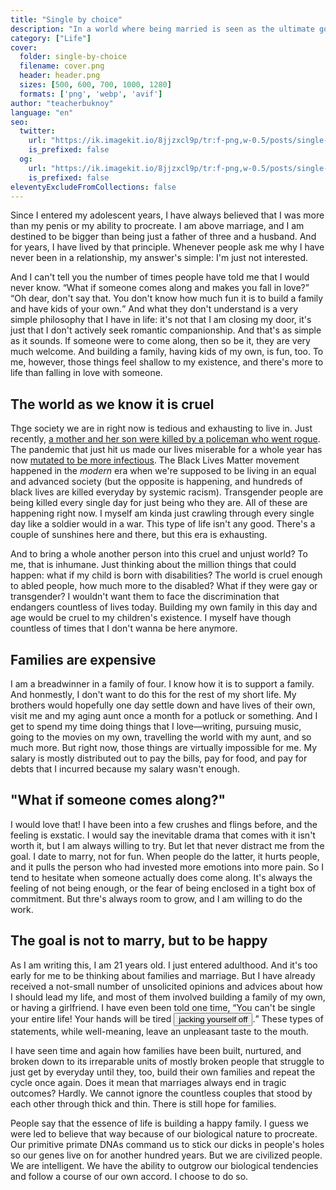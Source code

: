 ```yaml
---
title: "Single by choice"
description: "In a world where being married is seen as the ultimate goal, living single is a struggle"
category: ["Life"]
cover:
  folder: single-by-choice
  filename: cover.png
  header: header.png
  sizes: [500, 600, 700, 1000, 1280]
  formats: ['png', 'webp', 'avif']
author: "teacherbuknoy"
language: "en"
seo:
  twitter:
    url: "https://ik.imagekit.io/8jjzxcl9p/tr:f-png,w-0.5/posts/single-by-choice/twitter.png"
    is_prefixed: false
  og:
    url: "https://ik.imagekit.io/8jjzxcl9p/tr:f-png,w-0.5/posts/single-by-choice/og.png"
    is_prefixed: false
eleventyExcludeFromCollections: false
---
```


Since I entered my adolescent years, I have always believed that I was more than my penis or my ability to procreate. I am above marriage, and I am destined to be bigger than being just a father of three and a husband. And for years, I have lived by that principle. Whenever people ask me why I have never been in a relationship, my answer's simple: I'm just not interested.

And I can't tell you the number of times people have told me that I would never know. <q>What if someone comes along and makes you fall in love?</q> <q>Oh dear, don't say that. You don't know how much fun it is to build a family and have kids of your own.</q> And what they don't understand is a very simple philosophy that I have in life: it's not that I am closing my door, it's just that I don't actively seek romantic companionship. And that's as simple as it sounds. If someone were to come along, then so be it, they are very much welcome. And building a family, having kids of my own, is fun, too. To me, however, those things feel shallow to my existence, and there's more to life than falling in love with someone.

## The world as we know it is cruel

Thge society we are in right now is tedious and exhausting to live in. Just recently, [a mother and her son were killed by a policeman who went rogue](https://news.abs-cbn.com/news/12/23/20/family-mourns-mother-and-son-shot-by-cop-over-noise). The pandemic that just hit us made our lives miserable for a whole year has now [mutated to be more infectious](https://www.cdc.gov/coronavirus/2019-ncov/transmission/variant.html). The Black Lives Matter movement happened in the <em>modern</em> era when we're supposed to be living in an equal and advanced society (but the opposite is happening, and hundreds of black lives are killed everyday by systemic racism). Transgender people are being killed every single day for just being who they are. All of these are happening right now. I myself am kinda just crawling through every single day like a soldier would in a war. This type of life isn't any good. There's a couple of sunshines here and there, but this era is exhausting.

And to bring a whole another person into this cruel and unjust world? To me, that is inhumane. Just thinking about the million things that could happen: what if my child is born with disabilities? The world is cruel enough to abled people, how much more to the disabled? What if they were gay or transgender? I wouldn't want them to face the discrimination that endangers countless of lives today. Building my own family in this day and age would be cruel to my children's existence. I myself have though countless of times that I don't wanna be here anymore.

## Families are expensive

I am a breadwinner in a family of four. I know how it is to support a family. And honmestly, I don't want to do this for the rest of my short life. My brothers would hopefully one day settle down and have lives of their own, visit me and my aging aunt once a month for a potluck or something. And I get to spend my time doing things that I love—writing, pursuing music, going to the movies on my own, travelling the world with my aunt, and so much more. But right now, those things are virtually impossible for me. My salary is mostly distributed out to pay the bills, pay for food, and pay for debts that I incurred because my salary wasn't enough.

## "What if someone comes along?"

I would love that! I have been into a few crushes and flings before, and the feeling is exstatic. I would say the inevitable drama that comes with it isn't worth it, but I am always willing to try. But let that never distract me from the goal. I date to marry, not for fun. When people do the latter, it hurts people, and it pulls the person who had invested more emotions into more pain. So I tend to hesitate when someone actually does come along. It's always the feeling of not being enough, or the fear of being enclosed in a tight box of commitment. But thre's always room to grow, and I am willing to do the work.

## The goal is not to marry, but to be happy

As I am writing this, I am 21 years old. I just entered adulthood. And it's too early for me to be thinking about families and marriage. But I have already received a not-small number of unsolicited opinions and advices about how I should lead my life, and most of them involved building a family of my own, or having a girlfriend. I have even been told one time, <q>You can't be single your entire life! Your hands will be tired <button class="slur" data-slur-details="A slang meaning &ldquo;masturbating&rdquo;" data-slur="Expletive"><span class="slur__content" data-slur-content>jacking yourself off</span></button>.</q> These types of statements, while well-meaning, leave an unpleasant taste to the mouth. 

I have seen time and again how families have been built, nurtured, and broken down to its irreparable units of mostly broken people that struggle to just get by everyday until they, too, build their own families and repeat the cycle once again. Does it mean that marriages always end in tragic outcomes? Hardly. We cannot ignore the countless couples that stood by each other through thick and thin. There is still hope for families.

People say that the essence of life is building a happy family. I guess we were led to believe that way because of our biological nature to procreate. Our primitive primate DNAs command us to stick our dicks in people's holes so our genes live on for another hundred years. But we are civilized people. We are intelligent. We have the ability to outgrow our biological tendencies and follow a course of our own accord. I choose to do so.